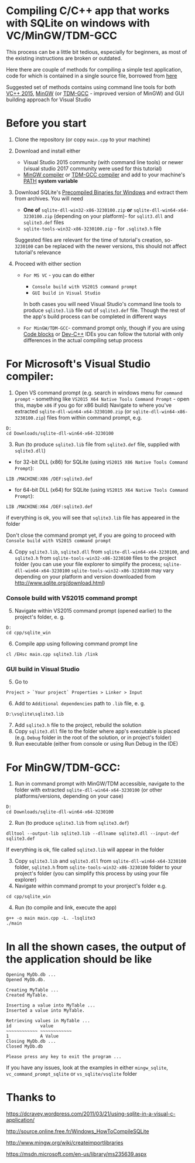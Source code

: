 # Compiling C/C++ app that works with SQLite on windows with VC/MinGW/TDM-GCC

This process can be a little bit tedious, especially for beginners, as most of the existing instructions are broken or outdated.

Here there are couple of methods for compiling a simple test application, code for which is contained in a single source file, borrowed from [here](https://dcravey.wordpress.com/2011/03/21/using-sqlite-in-a-visual-c-application/)

Suggested set of methods contains using command line tools for both [VC++ 2015](https://msdn.microsoft.com/en-us/library/60k1461a.aspx), [MinGW](http://www.mingw.org/) (or [TDM-GCC](http://tdm-gcc.tdragon.net/) - improved version of MinGW) and GUI building approach for Visual Studio


# Before you start
1. Clone the repository (or copy `main.cpp` to your machine)
2. Download and install either
    - Visual Studio 2015 community (with command line tools) or newer (visual studio 2017 community were used for this tutorial)
    - [MinGW compiler](http://www.mingw.org/) or [TDM-GCC compiler](http://tdm-gcc.tdragon.net/) and add to your machine's [PATH](https://superuser.com/a/949577) **system variable**
3. Download SQLite's [Precompiled Binaries for Windows](http://www.sqlite.org/download.html) and extract them from archives.
You will need
    - **One of** `sqlite-dll-win32-x86-3230100.zip` **or** `sqlite-dll-win64-x64-3230100.zip` (depending on your platform)- for `sqlit3.dll` and `sqlite3.def` files
    - `sqlite-tools-win32-x86-3230100.zip` - for `.sqlite3.h` file

    Suggested files are relevant for the time of tutorial's creation, so`-3230100` can be replaced with the newer versions, this should not affect tutorial's relevance
4. Proceed with either section
    - `For MS VC` - you can do either
        - `Console build with VS2015 command prompt`
        - `GUI build in Visual Studio`

        In both cases you will need Visual Studio's command line tools to produce `sqlite3.lib` file out of `sqlite3.def` file. Though the rest of the app's build process can be completed in different ways
    - `For MinGW/TDM-GCC`- command prompt only, though if you are using [Code blocks](http://www.codeblocks.org/) or [Dev-C++](https://sourceforge.net/projects/orwelldevcpp/) IDEs you can follow the tutorial with only differences in the actual compiling setup process

# For Microsoft's  Visual Studio compiler:
1. Open VS command prompt
 (e.g. search in windows menu for `command prompt` -  something like `VS2015 X64 Native Tools Command Prompt` - open this, maybe `x86` if you go for x86 build)
Navigate to where you've extracted `sqlite-dll-win64-x64-3230100.zip` (or `sqlite-dll-win64-x86-3230100.zip`) files from  within command prompt, e.g.
```
D:
cd Downloads/sqlite-dll-win64-x64-3230100
```

3. Run (to produce `sqlite3.lib` file from `sqlite3.def` file, supplied with `sqlite3.dll`)
- for 32-bit DLL (x86) for SQLite (using `VS2015 X86 Native Tools Command Prompt`):
```
LIB /MACHINE:X86 /DEF:sqlite3.def
```

- for 64-bit DLL (x64) for SQLite (using `VS2015 X64 Native Tools Command Prompt`):
```
LIB /MACHINE:X64 /DEF:sqlite3.def
```
if everything is ok, you will see that `sqlite3.lib` file has appeared in the folder

Don't close the command prompt yet, if you are going to proceed with `Console build with VS2015 command prompt`

4. Copy `sqlite3.lib`, `sqlite3.dll` from `sqlite-dll-win64-x64-3230100`, and `sqlite3.h` from `sqlite-tools-win32-x86-3230100` files to the project folder (you can use your file explorer to simplify the process; `sqlite-dll-win64-x64-3230100` `sqlite-tools-win32-x86-3230100` may vary depending on your platform and version downloaded from http://www.sqlite.org/download.html)


### Console build with VS2015 command prompt
5. Navigate within VS2015 command prompt (opened earlier) to the project's folder, e. g.
```
D:
cd cpp/sqlite_win
```
6. Compile app using following command prompt line
```
cl /EHsc main.cpp sqlite3.lib /link
```



### GUI build in Visual Studio
5. Go to
```
Project > `Your project` Properties > Linker > Input
```
6. Add to `Additional dependencies` path to `.lib` file, e. g.
```
D:\vsqlite\sqlite3.lib
```
7. Add `sqlite3.h` file to the project, rebuild the solution
8. Copy `sqlite3.dll` file to the folder where app's executable is placed (e.g. `Debug` folder in the root of the solution, or in project's folder)
8. Run executable (either from console or using Run Debug in the IDE)



# For MinGW/TDM-GCC:

1. Run in command prompt with MinGW/TDM accessible, navigate to the folder with extracted `sqlite-dll-win64-x64-3230100` (or other platforms/versions, depending on your case)
```
D:
cd Downloads/sqlite-dll-win64-x64-3230100
```
2. Run (to produce `sqlite3.lib` from `sqlite3.def`)
```
dlltool --output-lib sqlite3.lib --dllname sqlite3.dll --input-def sqlite3.def
```
If everything is ok, file called `sqlite3.lib` will appear in the folder

3. Copy `sqlite3.lib` and `sqlite3.dll` from  `sqlite-dll-win64-x64-3230100` folder, `sqlite3.h` from `sqlite-tools-win32-x86-3230100` folder to your project's folder (you can simplify this process by using your file explorer)
5. Navigate within command prompt to your pronject's folder e.g.
```
cd cpp/sqlite_win
```

4. Run (to compile and link, execute the app)
```
g++ -o main main.cpp -L. -lsqlite3
./main
```



# In all the shown cases, the output of the application should be like
```
Opening MyDb.db ...
Opened MyDb.db.

Creating MyTable ...
Created MyTable.

Inserting a value into MyTable ...
Inserted a value into MyTable.

Retrieving values in MyTable ...
id           value
~~~~~~~~~~~~ ~~~~~~~~~~~~
1            A Value
Closing MyDb.db ...
Closed MyDb.db

Please press any key to exit the program ...
```

If you have any issues, look at the examples in either `mingw_sqlite`, `vc_command_prompt_sqlite` or `vs_sqlite/vsqlite` folder


# Thanks to
https://dcravey.wordpress.com/2011/03/21/using-sqlite-in-a-visual-c-application/

http://source.online.free.fr/Windows_HowToCompileSQLite

http://www.mingw.org/wiki/createimportlibraries

https://msdn.microsoft.com/en-us/library/ms235639.aspx
